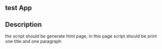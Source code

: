 ## test App
## Description
the script should be generate html page, in this page script should be print one title and one paragraph
